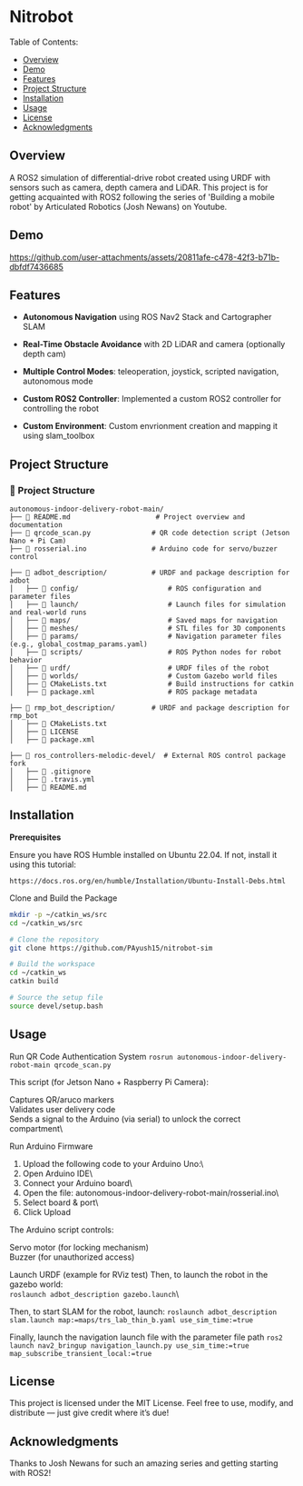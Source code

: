 # Nitrobot

Table of Contents:

  - [Overview](#overview)
  - [Demo](#demo)
  - [Features](#features)
  - [Project Structure](#projectstructure)
  - [Installation](#installation)
  - [Usage](#usage)
  - [License](#license)
  - [Acknowledgments](#acknowledgments)

## Overview

A ROS2 simulation of differential-drive robot created using URDF with sensors such as camera, depth camera and LiDAR. This project is for getting acquainted with ROS2 following the series of 'Building a mobile robot' by Articulated Robotics (Josh Newans) on Youtube.


## Demo


https://github.com/user-attachments/assets/20811afe-c478-42f3-b71b-dbfdf7436685


## Features

- **Autonomous  Navigation** using ROS Nav2 Stack and Cartographer SLAM

- **Real-Time Obstacle Avoidance** with 2D LiDAR and camera (optionally depth cam)

- **Multiple Control Modes**: teleoperation, joystick, scripted navigation, autonomous mode

- **Custom ROS2 Controller**: Implemented a custom ROS2 controller for controlling the robot

- **Custom Environment**: Custom envrionment creation and mapping it using slam_toolbox



## Project Structure

### 📁 Project Structure

```plaintext
autonomous-indoor-delivery-robot-main/
├── 📜 README.md                     # Project overview and documentation
├── 📜 qrcode_scan.py               # QR code detection script (Jetson Nano + Pi Cam)
├── 📜 rosserial.ino                # Arduino code for servo/buzzer control

├── 📂 adbot_description/           # URDF and package description for adbot
│   ├── 📂 config/                      # ROS configuration and parameter files
│   ├── 📂 launch/                      # Launch files for simulation and real-world runs
│   ├── 📂 maps/                        # Saved maps for navigation
│   ├── 📂 meshes/                      # STL files for 3D components
│   ├── 📂 params/                      # Navigation parameter files (e.g., global_costmap_params.yaml)
│   ├── 📂 scripts/                     # ROS Python nodes for robot behavior
│   ├── 📂 urdf/                        # URDF files of the robot
│   ├── 📂 worlds/                      # Custom Gazebo world files
│   ├── 📜 CMakeLists.txt               # Build instructions for catkin
│   ├── 📜 package.xml                  # ROS package metadata

├── 📂 rmp_bot_description/         # URDF and package description for rmp_bot
│   ├── 📜 CMakeLists.txt
│   ├── 📜 LICENSE
│   ├── 📜 package.xml

├── 📂 ros_controllers-melodic-devel/  # External ROS control package fork
│   ├── 📜 .gitignore
│   ├── 📜 .travis.yml
│   ├── 📜 README.md
```



## Installation

**Prerequisites**

Ensure you have ROS Humble installed on Ubuntu 22.04. If not, install it using this tutorial:
```
https://docs.ros.org/en/humble/Installation/Ubuntu-Install-Debs.html
  ```
  
Clone and Build the Package

```bash
mkdir -p ~/catkin_ws/src
cd ~/catkin_ws/src

# Clone the repository
git clone https://github.com/PAyush15/nitrobot-sim

# Build the workspace
cd ~/catkin_ws
catkin build

# Source the setup file
source devel/setup.bash
```

## Usage

Run QR Code Authentication System
```rosrun autonomous-indoor-delivery-robot-main qrcode_scan.py```

This script (for Jetson Nano + Raspberry Pi Camera):

Captures QR/aruco markers\
Validates user delivery code\
Sends a signal to the Arduino (via serial) to unlock the correct compartment\

Run Arduino Firmware
1. Upload the following code to your Arduino Uno:\
2. Open Arduino IDE\
3. Connect your Arduino board\
4. Open the file: autonomous-indoor-delivery-robot-main/rosserial.ino\
5. Select board & port\
6. Click Upload

The Arduino script controls:

Servo motor (for locking mechanism)\
Buzzer (for unauthorized access)

Launch URDF (example for RViz test)
Then, to launch the robot in the gazebo world:\
```roslaunch adbot_description gazebo.launch```\

Then, to start SLAM for the robot, launch:
```roslaunch adbot_description slam.launch map:=maps/trs_lab_thin_b.yaml use_sim_time:=true```

Finally, launch the navigation launch file with the parameter file path
```ros2 launch nav2_bringup navigation_launch.py use_sim_time:=true map_subscribe_transient_local:=true```


## License

This project is licensed under the MIT License.
Feel free to use, modify, and distribute — just give credit where it’s due!

## Acknowledgments

Thanks to Josh Newans for such an amazing series and getting starting with ROS2!


